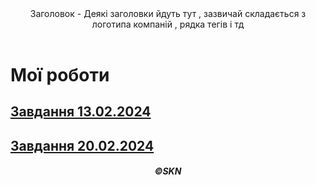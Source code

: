 <!DOCTYPE html>
<html>
  <head>
    <meta charset="utf-8">
    <title>Тема (Зміни назву сторінки)</title>
  </head> 
  <body>
  <header>
      Заголовок - Деякі заголовки йдуть тут , зазвичай складається з логотипа компаній , рядка тегів і тд
  </header>
   <h1>Мої роботи</h1>
   <section>
     <a href="Z13022024.html">  <h2>Завдання 13.02.2024 </h2></a>
     <a href="Z20022024.html">   <h2>Завдання 20.02.2024  </h2></a>
   </section>
  <footer>
      <h5 align="center">&#169SKN</h5>
  </footer>
  </body>
</html>
      
